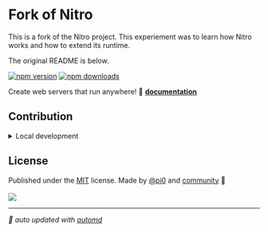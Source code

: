 # Fork of Nitro

This is a fork of the Nitro project.
This experiement was to learn how Nitro works and how to extend its runtime.

The original README is below.


<!-- automd:badges -->

[![npm version](https://flat.badgen.net/npm/v/nitropack)](https://npmjs.com/package/nitropack)
[![npm downloads](https://flat.badgen.net/npm/dm/nitropack)](https://npmjs.com/package/nitropack)

<!-- /automd -->

Create web servers that run anywhere! 📖 [**documentation**](https://nitro.unjs.io)

## Contribution

<details>
  <summary>Local development</summary>

- Clone this repository
- Install the latest LTS version of [Node.js](https://nodejs.org/en/)
- Enable [Corepack](https://github.com/nodejs/corepack) using `corepack enable`
- Install dependencies using `pnpm install`
- Run tests using `pnpm dev` or `pnpm test`

</details>

<!-- /automd -->

## License

<!-- automd:contributors license=MIT author="pi0" -->

Published under the [MIT](https://github.com/unjs/nitro/blob/main/LICENSE) license.
Made by [@pi0](https://github.com/pi0) and [community](https://github.com/unjs/nitro/graphs/contributors) 💛
<br><br>
<a href="https://github.com/unjs/nitro/graphs/contributors">
<img src="https://contrib.rocks/image?repo=unjs/nitro" />
</a>

<!-- /automd -->

<!-- automd:with-automd -->

---

_🤖 auto updated with [automd](https://automd.unjs.io)_

<!-- /automd -->
